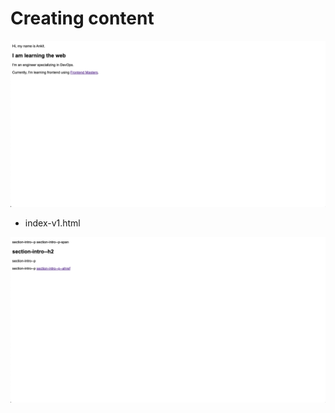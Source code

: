 # Creating content

![img](.images/image-2023-04-17-17-50-39.png)

- index-v1.html

![img](.images/image-2023-04-17-17-46-58.png)


